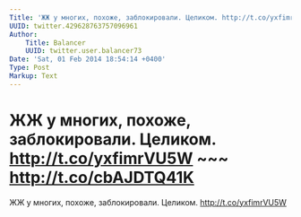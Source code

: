```yaml
---
Title: 'ЖЖ у многих, похоже, заблокировали. Целиком. http://t.co/yxfimrVU5W ~~~ http://t.co/cbAJDTQ41K'
UUID: twitter.429628763757096961
Author:
    Title: Balancer
    UUID: twitter.user.balancer73
Date: 'Sat, 01 Feb 2014 18:54:14 +0400'
Type: Post
Markup: Text
---
```


# ЖЖ у многих, похоже, заблокировали. Целиком. http://t.co/yxfimrVU5W ~~~ http://t.co/cbAJDTQ41K

ЖЖ у многих, похоже, заблокировали. Целиком.
http://t.co/yxfimrVU5W
~~~ http://t.co/cbAJDTQ41K
